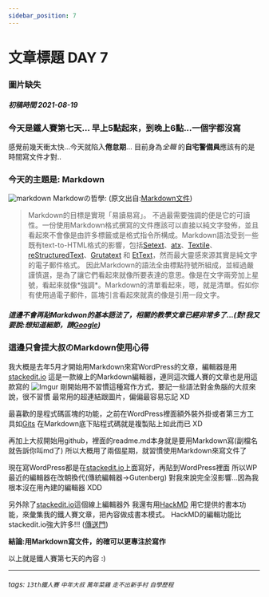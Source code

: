 ```yaml
---
sidebar_position: 7
---
```

# 文章標題 DAY 7

### 圖片缺失

##### 初稿時間 2021-08-19  

### 今天是鐵人賽第七天... 早上5點起來，到晚上6點...一個字都沒寫

感覺前幾天衝太快...今天就陷入**倦怠期**...
目前身為*全職* 的**自宅警備員**應該有的是時間寫文件才對..

### 今天的主題是: Markdown

![markdown](https://static-00.iconduck.com/assets.00/markdown-icon-512x316-15yq8bwr.png)
Markdowの哲學: (原文出自:[Markdown文件](https://markdown.tw/))
>Markdown的目標是實現「易讀易寫」。
不過最需要強調的便是它的可讀性。一份使用Markdown格式撰寫的文件應該可以直接以純文字發佈，並且看起來不會像是由許多標籤或是格式指令所構成。Markdown語法受到一些既有text-to-HTML格式的影響，包括[Setext](http://docutils.sourceforge.net/mirror/setext.html)、[atx](http://www.aaronsw.com/2002/atx/)、[Textile](http://textism.com/tools/textile/)、[reStructuredText](http://docutils.sourceforge.net/rst.html)、[Grutatext](http://www.triptico.com/software/grutatxt.html)  和  [EtText](http://ettext.taint.org/doc/)，然而最大靈感來源其實是純文字的電子郵件格式。
因此Markdown的語法全由標點符號所組成，並經過嚴謹慎選，是為了讓它們看起來就像所要表達的意思。像是在文字兩旁加上星號，看起來就像\*強調\*。Markdown的清單看起來，嗯，就是清單。假如你有使用過電子郵件，區塊引言看起來就真的像是引用一段文字。

##### 這邊不會再貼Markdwon的基本語法了，相關的*教學文章*已經非常多了...(對!我又要說:想知道細節，請[Google](https://gist.github.com/0954011723/43664b4131414a4364b7d74fda18d485))

### 這邊只會提大叔のMarkdown使用心得

我大概是去年5月才開始用Markdown來寫WordPress的文章，編輯器是用[stackedit.io](https://stackedit.io/)
這是一款線上的Markdown編輯器，連同這次鐵人賽的文章也是用這款寫的
![Imgur](https://i.imgur.com/V1FQ301.png)
剛開始用不習慣這種寫作方式，要記一些語法對金魚腦的大叔來說，很不習慣
最常用的超連結跟圖片，偏偏最容易忘記 XD

最喜歡的是程式碼區塊的功能，之前在WordPress裡面額外裝外掛或者第三方工具如[Gits](https://gist.github.com/rs6000)
在Markdown底下貼程式碼就是複製貼上如此而已 XD

再加上大叔開始用github，裡面的readme.md本身就是要用Markdown寫(副檔名就告訴你叫md了)
所以大概用了兩個星期，就習慣使用Markdown來寫文件了

現在寫WordPress都是在[stackedit.io](https://stackedit.io/)上面寫好，再貼到WordPress裡面
所以WP最近的編輯器在改朝換代(傳統編輯器->Gutenberg)
對我來說完全沒影響...因為我根本沒在用內建的編輯器 XDD

另外除了[stackedit.io](https://stackedit.io/)這個線上編輯器外
我還有用[HackMD](https://hackmd.io/c/tutorials-tw/%2Fs%2Fquick-start-tw) 用它提供的書本功能，來彙集我的鐵人賽文章，把內容做成書本模式。
HackMD的編輯功能比stackedit.io強大許多!!! ([傳送門](https://hackmd.io/c/tutorials-tw/%2Fs%2Ffeatures-tw))

**結論:用Markdown寫文件，的確可以更專注於寫作**

以上就是鐵人賽第七天的內容 :)

---  

###### tags: `13th鐵人賽` `中年大叔` `萬年菜雞` `走不出新手村` `自學歷程`
